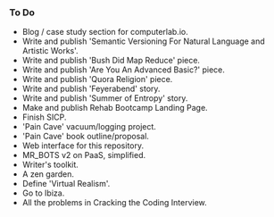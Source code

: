 ### To Do
- Blog / case study section for computerlab.io.
- Write and publish 'Semantic Versioning For Natural Language and Artistic Works'.
- Write and publish 'Bush Did Map Reduce' piece.
- Write and publish 'Are You An Advanced Basic?' piece.
- Write and publish 'Quora Religion' piece.
- Write and publish 'Feyerabend' story.
- Write and publish 'Summer of Entropy' story.
- Make and publish Rehab Bootcamp Landing Page.
- Finish SICP.
- 'Pain Cave' vacuum/logging project.
- 'Pain Cave' book outline/proposal.
- Web interface for this repository.
- MR_BOTS v2 on PaaS, simplified.
- Writer's toolkit.
- A zen garden.
- Define 'Virtual Realism'.
- Go to Ibiza.
- All the problems in Cracking the Coding Interview.

